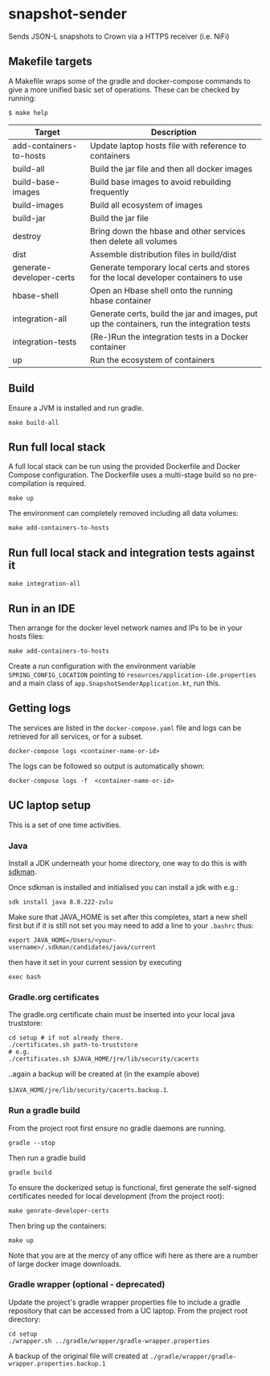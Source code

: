 # snapshot-sender

Sends JSON-L snapshots to Crown via a HTTPS receiver (i.e. NiFi)

## Makefile targets

A Makefile wraps some of the gradle and docker-compose commands to give a
more unified basic set of operations. These can be checked by running:

```
$ make help
```

| Target                       | Description |
|------------------------------|-------------|
| add-containers-to-hosts      | Update laptop hosts file with reference to containers |
| build-all                    |  Build the jar file and then all docker images |
| build-base-images            |  Build base images to avoid rebuilding frequently |
| build-images                 |  Build all ecosystem of images |
| build-jar                    |  Build the jar file |
| destroy                      |  Bring down the hbase and other services then delete all volumes |
| dist                         |  Assemble distribution files in build/dist |
| generate-developer-certs     |  Generate temporary local certs and stores for the local developer containers to use |
| hbase-shell                  |  Open an Hbase shell onto the running hbase container |
| integration-all              |  Generate certs, build the jar and images, put up the containers, run the integration tests |
| integration-tests            |  (Re-)Run the integration tests in a Docker container |
| up                           |  Run the ecosystem of containers |


## Build

Ensure a JVM is installed and run gradle.

    make build-all

## Run full local stack

A full local stack can be run using the provided Dockerfile and Docker
Compose configuration. The Dockerfile uses a multi-stage build so no
pre-compilation is required.

    make up

The environment can completely removed including all data volumes:

    make add-containers-to-hosts

## Run full local stack and integration tests against it

    make integration-all

## Run in an IDE

Then arrange for the docker level network names and IPs to be in your hosts files:

    make add-containers-to-hosts

Create a run configuration with the environment variable `SPRING_CONFIG_LOCATION`
pointing to `resources/application-ide.properties` and a main class of
`app.SnapshotSenderApplication.kt`, run this.


## Getting logs

The services are listed in the `docker-compose.yaml` file and logs can be
retrieved for all services, or for a subset.

    docker-compose logs <container-name-or-id>

The logs can be followed so output is automatically shown:

    docker-compose logs -f  <container-name-or-id>

## UC laptop setup

This is a set of one time activities.

### Java

Install a JDK underneath your home directory, one way to do this is with
[sdkman](https://sdkman.io).

Once sdkman is installed and initialised you can install a jdk with e.g.:

    sdk install java 8.0.222-zulu

Make sure that JAVA_HOME is set after this completes, start a new shell first
but if it is still not set you may need to add a line to your `.bashrc` thus:

    export JAVA_HOME=/Users/<your-username>/.sdkman/candidates/java/current

then have it set in your current session by executing

    exec bash

### Gradle.org certificates

The gradle.org certificate chain must be inserted into your local java
truststore:

    cd setup # if not already there.
    ./certificates.sh path-to-truststore
    # e.g.
    ./certificates.sh $JAVA_HOME/jre/lib/security/cacerts

..again a backup will be created at (in the example above)

`$JAVA_HOME/jre/lib/security/cacerts.backup.1`.

### Run a gradle build

From the project root first ensure no gradle daemons are running.

    gradle --stop

Then run a gradle build

    gradle build

To ensure the dockerized setup is functional, first generate the self-signed
certificates needed for local development (from the project root):

    make genrate-developer-certs

Then bring up the containers:

    make up

Note that you are at the mercy of any office wifi here as there are a
number of large docker image downloads.


### Gradle wrapper (optional - deprecated)

Update the project's gradle wrapper properties file to include a gradle
repository that can be accessed from a UC laptop. From the project root
directory:

    cd setup
    ./wrapper.sh ../gradle/wrapper/gradle-wrapper.properties

A backup of the original file will created at
`./gradle/wrapper/gradle-wrapper.properties.backup.1`
